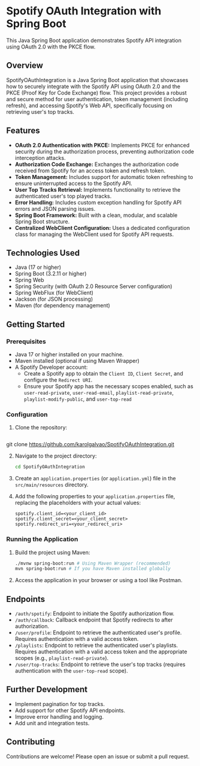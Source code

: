 # Spotify OAuth Integration with Spring Boot

This Java Spring Boot application demonstrates Spotify API integration using OAuth 2.0 with the PKCE flow.

## Overview

SpotifyOAuthIntegration is a Java Spring Boot application that showcases how to securely integrate with the Spotify API using OAuth 2.0 and the PKCE (Proof Key for Code Exchange) flow. This project provides a robust and secure method for user authentication, token management (including refresh), and accessing Spotify's Web API, specifically focusing on retrieving user's top tracks.

## Features

*   **OAuth 2.0 Authentication with PKCE:** Implements PKCE for enhanced security during the authorization process, preventing authorization code interception attacks.
*   **Authorization Code Exchange:** Exchanges the authorization code received from Spotify for an access token and refresh token.
*   **Token Management:** Includes support for automatic token refreshing to ensure uninterrupted access to the Spotify API.
*   **User Top Tracks Retrieval:** Implements functionality to retrieve the authenticated user's top played tracks.
*   **Error Handling:** Includes custom exception handling for Spotify API errors and JSON parsing issues.
*   **Spring Boot Framework:** Built with a clean, modular, and scalable Spring Boot structure.
*   **Centralized WebClient Configuration:** Uses a dedicated configuration class for managing the WebClient used for Spotify API requests.

## Technologies Used

*   Java (17 or higher)
*   Spring Boot (3.2.11 or higher)
*   Spring Web
*   Spring Security (with OAuth 2.0 Resource Server configuration)
*   Spring WebFlux (for WebClient)
*   Jackson (for JSON processing)
*   Maven (for dependency management)

## Getting Started

### Prerequisites

*   Java 17 or higher installed on your machine.
*   Maven installed (optional if using Maven Wrapper)
*   A Spotify Developer account:
    *   Create a Spotify app to obtain the `Client ID`, `Client Secret`, and configure the `Redirect URI`.
    *   Ensure your Spotify app has the necessary scopes enabled, such as `user-read-private`, `user-read-email`, `playlist-read-private`, `playlist-modify-public`, and `user-top-read`

### Configuration

1.  Clone the repository:

    ```bash
git clone https://github.com/karolgalvao/SpotifyOAuthIntegration.git

2.  Navigate to the project directory:

    ```bash
    cd SpotifyOAuthIntegration
    ```

3.  Create an `application.properties` (or `application.yml`) file in the `src/main/resources` directory.

4.  Add the following properties to your `application.properties` file, replacing the placeholders with your actual values:

    ```properties
    spotify.client_id=<your_client_id>
    spotify.client_secret=<your_client_secret>
    spotify.redirect_uri=<your_redirect_uri>
    ```

### Running the Application

1.  Build the project using Maven:

    ```bash
    ./mvnw spring-boot:run # Using Maven Wrapper (recommended)
    mvn spring-boot:run # If you have Maven installed globally
    ```

2.  Access the application in your browser or using a tool like Postman.

## Endpoints

*   `/auth/spotify`: Endpoint to initiate the Spotify authorization flow.
*   `/auth/callback`: Callback endpoint that Spotify redirects to after authorization.
*   `/user/profile`: Endpoint to retrieve the authenticated user's profile. Requires authentication with a valid access token.
*   `/playlists`: Endpoint to retrieve the authenticated user's playlists. Requires authentication with a valid access token and the appropriate scopes (e.g., `playlist-read-private`).
*   `/user/top-tracks`: Endpoint to retrieve the user's top tracks (requires authentication with the `user-top-read` scope).

## Further Development

*   Implement pagination for top tracks.
*   Add support for other Spotify API endpoints.
*   Improve error handling and logging.
*   Add unit and integration tests.

## Contributing

Contributions are welcome! Please open an issue or submit a pull request.
